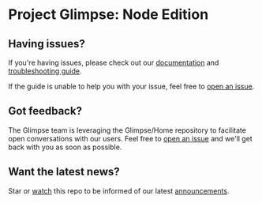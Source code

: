 Project Glimpse: Node Edition
=============================

Having issues?
--------------

If you're having issues, please check out our [documentation](http://node.getglimpse.com/docs/) and [troubleshooting guide](http://node.getglimpse.com/docs/support/troubleshooting/).

If the guide is unable to help you with your issue, feel free to [open an issue](https://github.com/glimpse/Home/issues/new).

Got feedback?
-------------

The Glimpse team is leveraging the Glimpse/Home repository to facilitate open conversations with our users. Feel free to [open an issue](https://github.com/glimpse/Home/issues/new) and we'll get back with you as soon as possible.

Want the latest news?
---------------------

Star or [watch](https://github.com/Glimpse/Home/subscription) this repo to be informed of our latest [announcements](https://github.com/glimpse/Home/issues?utf8=%E2%9C%93&q=is%3Aissue%20label%3AAnnouncement%20).
